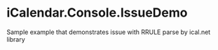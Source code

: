 # iCalendar.Console.IssueDemo
Sample example that demonstrates issue with RRULE parse by  ical.net library
